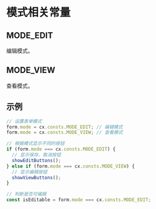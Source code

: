# 模式相关常量

## MODE_EDIT
编辑模式。

## MODE_VIEW
查看模式。

## 示例

```js
// 设置表单模式
form.mode = cx.consts.MODE_EDIT; // 编辑模式
form.mode = cx.consts.MODE_VIEW; // 查看模式

// 根据模式显示不同的按钮
if (form.mode === cx.consts.MODE_EDIT) {
  // 显示保存、取消按钮
  showEditButtons();
} else if (form.mode === cx.consts.MODE_VIEW) {
  // 显示编辑按钮
  showViewButtons();
}

// 判断是否可编辑
const isEditable = form.mode === cx.consts.MODE_EDIT;